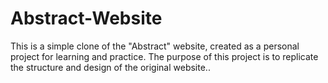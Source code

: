 # Abstract-Website
This is a simple clone of the "Abstract" website, created as a personal project for learning and practice. The purpose of this project is to replicate the structure and design of the original website..
